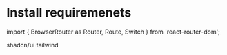 
# Install requiremenets

<npm install react-chartjs-2 chart.js>


import { BrowserRouter as Router, Route, Switch } from 'react-router-dom'; 

shadcn/ui
tailwind
